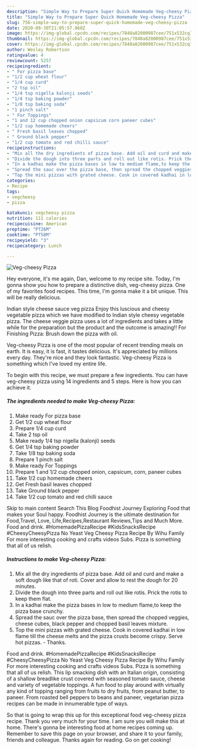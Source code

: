 ```yaml
---
description: "Simple Way to Prepare Super Quick Homemade Veg-cheesy Pizza"
title: "Simple Way to Prepare Super Quick Homemade Veg-cheesy Pizza"
slug: 756-simple-way-to-prepare-super-quick-homemade-veg-cheesy-pizza
date: 2020-09-30T21:05:57.868Z
image: https://img-global.cpcdn.com/recipes/7848a82000987cee/751x532cq70/veg-cheesy-pizza-recipe-main-photo.jpg
thumbnail: https://img-global.cpcdn.com/recipes/7848a82000987cee/751x532cq70/veg-cheesy-pizza-recipe-main-photo.jpg
cover: https://img-global.cpcdn.com/recipes/7848a82000987cee/751x532cq70/veg-cheesy-pizza-recipe-main-photo.jpg
author: Wesley Robertson
ratingvalue: 4
reviewcount: 5257
recipeingredient:
- " For pizza base"
- "1/2 cup wheat flour"
- "1/4 cup curd"
- "2 tsp oil"
- "1/4 tsp nigella kalonji seeds"
- "1/4 tsp baking powder"
- "1/8 tsp baking soda"
- "1 pinch salt"
- " For Toppings"
- "1 and 12 cup chopped onion capsicum corn paneer cubes"
- "1/2 cup homemade cheers"
- " Fresh basil leaves chopped"
- " Ground black pepper"
- "1/2 cup tomato and red chilli sauce"
recipeinstructions:
- "Mix all the dry ingredients of pizza base. Add oil and curd and make a soft dough like that of roti. Cover and allow to rest the dough for 20 minutes."
- "Divide the dough into three parts and roll out like rotis. Prick the rotis to keep them flat."
- "In a kadhai make the pizza bases in low to medium flame,to keep the pizza base crunchy."
- "Spread the sauc over the pizza base, then spread the chopped veggies, cheese cubes, black pepper and chopped basil leaves mixture."
- "Top the mini pizzas with grated cheese. Cook in covered kadhai in low flame till the cheese melts and the pizza crusts become crispy. Serve hot pizzas. Thanks."
categories:
- Recipe
tags:
- vegcheesy
- pizza

katakunci: vegcheesy pizza 
nutrition: 111 calories
recipecuisine: American
preptime: "PT26M"
cooktime: "PT58M"
recipeyield: "3"
recipecategory: Lunch

---
```



![Veg-cheesy Pizza](https://img-global.cpcdn.com/recipes/7848a82000987cee/751x532cq70/veg-cheesy-pizza-recipe-main-photo.jpg)

Hey everyone, it's me again, Dan, welcome to my recipe site. Today, I'm gonna show you how to prepare a distinctive dish, veg-cheesy pizza. One of my favorites food recipes. This time, I'm gonna make it a bit unique. This will be really delicious.

Indian style cheese sauce veg pizza Enjoy this luscious and cheesy vegetable pizza which we have modified to Indian style cheesy vegetable pizza. The cheese veggie pizza uses a lot of ingredients and takes a little while for the preparation but the product and the outcome is amazing!! For Finishing Pizza: Brush down the pizza with oil.

Veg-cheesy Pizza is one of the most popular of recent trending meals on earth. It is easy, it is fast, it tastes delicious. It's appreciated by millions every day. They're nice and they look fantastic. Veg-cheesy Pizza is something which I've loved my entire life.


To begin with this recipe, we must prepare a few ingredients. You can have veg-cheesy pizza using 14 ingredients and 5 steps. Here is how you can achieve it.

<!--inarticleads1-->

##### The ingredients needed to make Veg-cheesy Pizza:

1. Make ready  For pizza base
1. Get 1/2 cup wheat flour
1. Prepare 1/4 cup curd
1. Take 2 tsp oil
1. Make ready 1/4 tsp nigella (kalonji) seeds
1. Get 1/4 tsp baking powder
1. Take 1/8 tsp baking soda
1. Prepare 1 pinch salt
1. Make ready  For Toppings
1. Prepare 1 and 1/2 cup chopped onion, capsicum, corn, paneer cubes
1. Take 1/2 cup homemade cheers
1. Get  Fresh basil leaves chopped
1. Take  Ground black pepper
1. Take 1/2 cup tomato and red chilli sauce


Skip to main content Search This Blog Foodhist Journey Exploring Food that makes your Soul happy. Foodhist Journey is the ultimate destination for Food,Travel, Love, Life,Recipes,Restaurant Reviews,Tips and Much More. Food and drink. #HomemadePizzaRecipe #KidsSnacksRecipe #CheesyCheesyPizza No Yeast Veg Cheesy Pizza Recipe By Wihu Family For more interesting cooking and crafts videos Subs. Pizza is something that all of us relish. 

<!--inarticleads2-->

##### Instructions to make Veg-cheesy Pizza:

1. Mix all the dry ingredients of pizza base. Add oil and curd and make a soft dough like that of roti. Cover and allow to rest the dough for 20 minutes.
1. Divide the dough into three parts and roll out like rotis. Prick the rotis to keep them flat.
1. In a kadhai make the pizza bases in low to medium flame,to keep the pizza base crunchy.
1. Spread the sauc over the pizza base, then spread the chopped veggies, cheese cubes, black pepper and chopped basil leaves mixture.
1. Top the mini pizzas with grated cheese. Cook in covered kadhai in low flame till the cheese melts and the pizza crusts become crispy. Serve hot pizzas. - Thanks.


Food and drink. #HomemadePizzaRecipe #KidsSnacksRecipe #CheesyCheesyPizza No Yeast Veg Cheesy Pizza Recipe By Wihu Family For more interesting cooking and crafts videos Subs. Pizza is something that all of us relish. This lip smacking dish with an Italian origin, consisting of a shallow breadlike crust covered with seasoned tomato sauce, cheese and variety of vegetable toppings. A fun food to play around with virtually any kind of topping ranging from fruits to dry fruits, from peanut butter, to paneer. From roasted bell peppers to beans and paneer, vegetarian pizza recipes can be made in innumerable type of ways. 

So that is going to wrap this up for this exceptional food veg-cheesy pizza recipe. Thank you very much for your time. I am sure you will make this at home. There's gonna be interesting food at home recipes coming up. Remember to save this page on your browser, and share it to your family, friends and colleague. Thanks again for reading. Go on get cooking!
